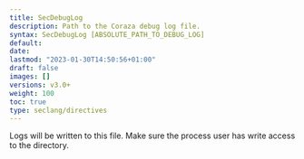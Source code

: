 ```yaml
---
title: SecDebugLog
description: Path to the Coraza debug log file.
syntax: SecDebugLog [ABSOLUTE_PATH_TO_DEBUG_LOG]
default: 
date: 
lastmod: "2023-01-30T14:50:56+01:00"
draft: false
images: []
versions: v3.0+
weight: 100
toc: true
type: seclang/directives
---
```

[//]: <> (This file is generated by tools/directivesgen. DO NOT EDIT.)
Logs will be written to this file. Make sure the process user has write access to the
directory.


